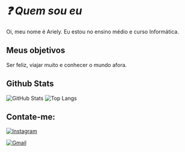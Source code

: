 # *❓ Quem sou eu*
 Oi, meu nome é Ariely. Eu estou no ensino médio e curso Informática. <br>
 
## Meus objetivos
Ser feliz, viajar muito e conhecer o mundo afora.

## Github Stats
![GitHub Stats](https://github-readme-stats.vercel.app/api?username=ArielyZX&theme=transparent&bg_color=000&border_color=a366ff&show_icons=true&icon_color=a366ff&title_color=a366ff&text_color=FFF)
![Top Langs](https://github-readme-stats-git-masterrstaa-rickstaa.vercel.app/api/top-langs/?username=ArielyZX&bg_color=000&border_color=a366ff&title_color=a366ff&text_color=FFF)
## Contate-me: 
[![Instagram](https://img.shields.io/badge/-Instagram-001?style=for-the-badge&logo=instagram&logoColor=9900cc&color:e6e6e6)](https://www.instagram.com/elicosmaker/)

[![Gmail](https://img.shields.io/badge/Gmail-001?style=for-the-badge&logo=gmail&logoColor=730099&color:e6e6e6)](mailto:arielyoliveira1205@gmail.com)





<!---
ArielyZX/ArielyZX is a ✨ special ✨ repository because its `README.md` (this file) appears on your GitHub profile.
You can click the Preview link to take a look at your changes.
--->
